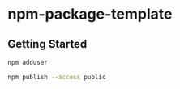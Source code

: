 # npm-package-template

## Getting Started

```zsh
npm adduser
```

```zsh
npm publish --access public
```
